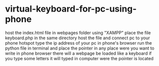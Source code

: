 # virtual-keyboard-for-pc-using-phone
host the index.html file in webpages folder using "XAMPP"
place the file keyboard.php in the same directory
host the file and connect pc to your phone hotspot
type the ip address of your pc in phone's browser
run the python file in terminal and place the pointer in any place were you want to write
in phone browser there will a webpage be loaded like a keyboard if you type some letters it will typed in computer were the pointer is located
